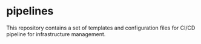 # pipelines
This repository contains a set of templates and configuration files for  CI/CD pipeline for infrastructure management. 
